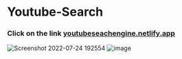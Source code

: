 # Youtube-Search
### **Click on the link [youtubeseachengine.netlify.app](http://youtubeseachengine.netlify.app/)**
![Screenshot 2022-07-24 192554](https://user-images.githubusercontent.com/89440534/180681443-d989e26c-6607-438b-8021-66d746646e58.png)
![image](https://user-images.githubusercontent.com/89440534/180681732-0d3f081f-580c-407f-96bf-e318da2d8d37.png)
